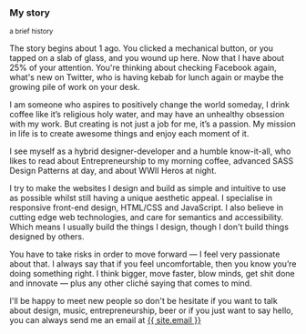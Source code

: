 <hgroup class="section-header">
  <div class="section-header__inner">
    <h3 class="section-title">My story</h3>
    <small class="section-title__desc">a brief history</small>
  </div>
</hgroup>

The story begins about <span class="seconds-counter">1</span> ago. You clicked a mechanical button, or you tapped on a slab of glass, and you wound up here. Now that I have about 25% of your attention. You're thinking about checking Facebook again, what's new on Twitter, who is having kebab for lunch again or maybe the growing pile of work on your desk.

I am someone who aspires to positively change the world someday, I drink coffee like it’s religious holy water, and may have an unhealthy obsession with my work. But creating is not just a job for me, it’s a passion. My mission in life is to create awesome things and enjoy each moment of it.

I see myself as a hybrid designer-developer and a humble know-it-all, who likes to read about Entrepreneurship to my morning coffee, advanced SASS Design Patterns at day, and about WWII Heros at night.

I try to make the websites I design and build as simple and intuitive to use as possible whilst still having a unique aesthetic appeal. I specialise in responsive front-end design, HTML/CSS and JavaScript. I also believe in cutting edge web technologies, and care for semantics and accessibility. Which means I usually build the things I design, though I don't build things designed by others.

You have to take risks in order to move forward — I feel very passionate about that. I always say that if you feel uncomfortable, then you know you’re doing something right. I think bigger, move faster, blow minds, get shit done and innovate — plus any other cliché saying that comes to mind.

I'll be happy to meet new people so don't be hesitate if you want to talk about design, music, entrepreneurship, beer or if you just want to say hello, you can always send me an email at <a href="mailto:{{ site.email }}">{{ site.email }}</a>
